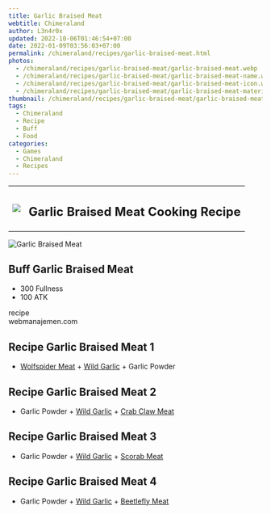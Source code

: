 ```yaml
---
title: Garlic Braised Meat
webtitle: Chimeraland
author: L3n4r0x
updated: 2022-10-06T01:46:54+07:00
date: 2022-01-09T03:56:03+07:00
permalink: /chimeraland/recipes/garlic-braised-meat.html
photos:
  - /chimeraland/recipes/garlic-braised-meat/garlic-braised-meat.webp
  - /chimeraland/recipes/garlic-braised-meat/garlic-braised-meat-name.webp
  - /chimeraland/recipes/garlic-braised-meat/garlic-braised-meat-icon.webp
  - /chimeraland/recipes/garlic-braised-meat/garlic-braised-meat-material.webp
thumbnail: /chimeraland/recipes/garlic-braised-meat/garlic-braised-meat.webp
tags:
  - Chimeraland
  - Recipe
  - Buff
  - Food
categories:
  - Games
  - Chimeraland
  - Recipes
---
```


<section id="bootstrap-wrapper"><link rel="stylesheet" href="https://cdn.statically.io/gh/dimaslanjaka/Web-Manajemen/40ac3225/css/bootstrap-4.5-wrapper.css"/><div class="row mb-2"><div class="col-md-12 mb-2"><table class="table" id="post-info"><tbody><tr><td><img class="d-inline-block me-2" src="/chimeraland/recipes/garlic-braised-meat/garlic-braised-meat-icon.webp" width="auto" height="auto"/></td><td><h1 class="fs-5">Garlic Braised Meat Cooking Recipe</h1></td></tr></tbody></table></div></div><div class="card mb-2"><div class="row g-0"><div class="col-sm-4 position-relative mb-2"><img src="/chimeraland/recipes/garlic-braised-meat/garlic-braised-meat-material.webp" class="card-img fit-cover w-100 h-100" alt="Garlic Braised Meat" data-fancybox="true"/></div><div class="col-sm-8 mb-2"><div class="card-body"><h2 class="card-title fs-5">Buff Garlic Braised Meat</h2><div class="card-text"><ul><li>300 Fullness</li><li>100 ATK</li></ul></div><span class="badge rounded-pill bg-dark">recipe</span></div><div class="card-footer text-end text-muted">webmanajemen.com</div></div></div></div><div class="row mb-2"><div class="col-12 col-lg-6 recipe-item mb-2"><div class="card"><div class="card-body"><h2 class="card-title fs-5">Recipe Garlic Braised Meat 1</h2><div class="card-text"><ul><li><a class="text-decoration-none" href="/chimeraland/materials/wolfspider-meat.html">Wolfspider Meat</a><span> + </span><a class="text-decoration-none" href="/chimeraland/materials/wild-garlic.html">Wild Garlic</a><span> + </span>Garlic Powder</li></ul></div></div></div></div><div class="col-12 col-lg-6 recipe-item mb-2"><div class="card"><div class="card-body"><h2 class="card-title fs-5">Recipe Garlic Braised Meat 2</h2><div class="card-text"><ul><li>Garlic Powder<span> + </span><a class="text-decoration-none" href="/chimeraland/materials/wild-garlic.html">Wild Garlic</a><span> + </span><a class="text-decoration-none" href="/chimeraland/materials/crab-claw-meat.html">Crab Claw Meat</a></li></ul></div></div></div></div><div class="col-12 col-lg-6 recipe-item mb-2"><div class="card"><div class="card-body"><h2 class="card-title fs-5">Recipe Garlic Braised Meat 3</h2><div class="card-text"><ul><li>Garlic Powder<span> + </span><a class="text-decoration-none" href="/chimeraland/materials/wild-garlic.html">Wild Garlic</a><span> + </span><a class="text-decoration-none" href="/chimeraland/materials/scorab-meat.html">Scorab Meat</a></li></ul></div></div></div></div><div class="col-12 col-lg-6 recipe-item mb-2"><div class="card"><div class="card-body"><h2 class="card-title fs-5">Recipe Garlic Braised Meat 4</h2><div class="card-text"><ul><li>Garlic Powder<span> + </span><a class="text-decoration-none" href="/chimeraland/materials/wild-garlic.html">Wild Garlic</a><span> + </span><a class="text-decoration-none" href="/chimeraland/materials/beetlefly-meat.html">Beetlefly Meat</a></li></ul></div></div></div></div></div></section>